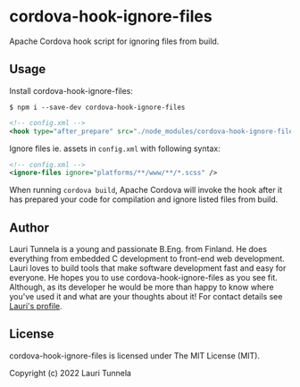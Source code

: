 # cordova-hook-ignore-files
Apache Cordova hook script for ignoring files from build.

## Usage

Install cordova-hook-ignore-files:

```shell
$ npm i --save-dev cordova-hook-ignore-files
```

```xml
<!-- config.xml -->
<hook type="after_prepare" src="./node_modules/cordova-hook-ignore-files/ignore-files.js" />
```

Ignore files ie. assets in `config.xml` with following syntax:

```xml
<!-- config.xml -->
<ignore-files ignore="platforms/**/www/**/*.scss" />
```

When running `cordova build`, Apache Cordova will invoke the hook after it has prepared your code for compilation and ignore listed files from build.

## Author

Lauri Tunnela is a young and passionate B.Eng. from Finland. He does everything from embedded C development to front-end web development. Lauri loves to build tools that make software development fast and easy for everyone. He hopes you to use cordova-hook-ignore-files as you see fit. Although, as its developer he would be more than happy to know where you've used it and what are your thoughts about it! For contact details see [Lauri's profile](https://github.com/tunnela).

## License

cordova-hook-ignore-files is licensed under The MIT License (MIT). 

Copyright (c) 2022 Lauri Tunnela